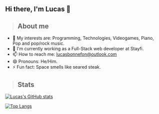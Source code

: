 ## Hi there, I'm Lucas 👋

> ## About me

- 🔭 My interests are: Programming, Technologies, Videogames, Piano, Pop and pop/rock music.
- 🌱 I'm currently working as a Full-Stack web developer at Stayfi.
- 📫 How to reach me: lucasbonnefon@outlook.com
- 😄 Pronouns: He/Him.
- ⚡ Fun fact: Space smells like seared steak.

> ## Stats

[![Lucas's GitHub stats](https://github-readme-stats.vercel.app/api?username=ryxtor&count_private=true&show_icons=true&theme=midnight-purple)](https://github.com/ryxtor)

[![Top Langs](https://github-readme-stats.vercel.app/api/top-langs/?username=ryxtor&layout=compact&theme=midnight-purple)](https://github.com/ryxtor)



<!--
**ryxtor/ryxtor** is a ✨ _special_ ✨ repository because its `README.md` (this file) appears on your GitHub profile.

Here are some ideas to get you started:

- 🔭 I’m currently working on ...
- 🌱 I’m currently learning ...
- 👯 I’m looking to collaborate on ...
- 🤔 I’m looking for help with ...
- 💬 Ask me about ...
- 📫 How to reach me: ...
- 😄 Pronouns: ...
- ⚡ Fun fact: ...
-->
